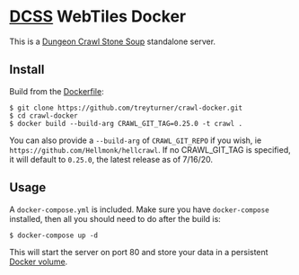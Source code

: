 [DCSS][DCSS] WebTiles Docker
=============================================
This is a [Dungeon Crawl Stone Soup][DCSS] standalone server.

Install
-------
Build from the [Dockerfile](Dockerfile):

```
$ git clone https://github.com/treyturner/crawl-docker.git
$ cd crawl-docker
$ docker build --build-arg CRAWL_GIT_TAG=0.25.0 -t crawl .
```

You can also provide a `--build-arg` of `CRAWL_GIT_REPO` if you wish, ie `https://github.com/Hellmonk/hellcrawl`.
If no CRAWL_GIT_TAG is specified, it will default to `0.25.0`, the latest release as of 7/16/20.

Usage
-----
A `docker-compose.yml` is included. Make sure you have `docker-compose` installed, then all you should need to do after the build is:

```
$ docker-compose up -d
```

This will start the server on port 80 and store your data in a persistent [Docker volume](https://docs.docker.com/storage/volumes/).

[DCSS]:http://crawl.develz.org/
[Crawl-dev]:http://webchat.freenode.net/?channels=%23%23crawl-dev
